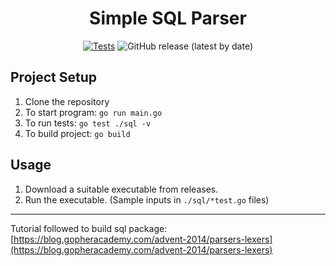 <h1 align="center">Simple SQL Parser</h1>

<div align="center">

[![Tests](https://github.com/AdarshNaidu/simple-sql-parser/actions/workflows/run_tests.yml/badge.svg?branch=main)](https://github.com/AdarshNaidu/simple-sql-parser/actions/workflows/run_tests.yml) ![GitHub release (latest by date)](https://img.shields.io/github/v/release/AdarshNaidu/simple-sql-parser?color=brightgreen&logo=semantic-release)

</div>

## Project Setup

1. Clone the repository
2. To start program: `go run main.go`
3. To run tests: `go test ./sql -v`
4. To build project: `go build`

## Usage

1. Download a suitable executable from releases.
2. Run the executable. (Sample inputs in `./sql/*test.go` files)

<hr>

Tutorial followed to build sql package: [https://blog.gopheracademy.com/advent-2014/parsers-lexers](https://blog.gopheracademy.com/advent-2014/parsers-lexers)